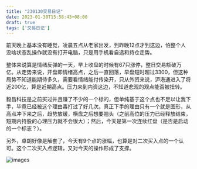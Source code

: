 ```yaml
---
title: "230130交易日记"
date: 2023-01-30T15:58:43+08:00
draft: true
tags: ['交易日记']
---
```


前天晚上基本没有睡觉，凌晨五点从老家出发，到昨晚12点才到这边，怕整个人没啥状态乱操作就没有打开电脑，只是用手机看自选和持仓走势。

整体来说算是情绪反弹的一天，早上收盘的时候有67只涨停，整日交易额破万亿。从走势来说，开盘即情绪高点，之后一直回落，早盘短时超过3300，但这种局势不知道能期待多久，需要看情绪能付传染开，只从外资来说，沪港通进入了将近200亿，算是近期高点。压力来到内资这边，不知道悲观的观点能否被扭转。

毅昌科技是之前买过并且赚了不少的一个标的，但单纯基于这个点也不足以让我下手，毕竟已经被这个理由毒打过了好几次。真正下手的理由只有一个就是图形，从高点冲下来之后，趋势放缓，横盘之后想要翘头（之前高位的压力已经释放结束，短期内持股的心理压力就不会很大）；然后，今天是第一次连续红盘（是否是启动的一个标志？）。

另外，卓朗好像是解套了，今天有9个点的涨幅，也算是对二次买入点的一个认可。这个二次买入点逻辑，又对今天的操作形成了支撑。

![images](/images/230130/IMG_1356.jpg)